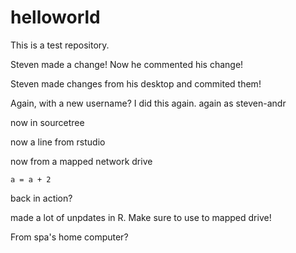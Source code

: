 # helloworld
This is a test repository.


Steven made a change! Now he commented his change!

Steven made changes from his desktop and commited them!

Again, with a new username? I did this again. again as steven-andr

now in sourcetree

now a line from rstudio

now from a mapped network drive


```
a = a + 2
```

back in action? 

made a lot of unpdates in R. Make sure to use to mapped drive!

From spa's home computer?